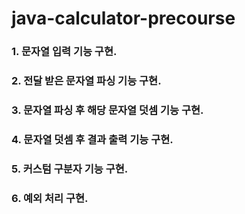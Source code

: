# java-calculator-precourse

### 1. 문자열 입력 기능 구현.

### 2. 전달 받은 문자열 파싱 기능 구현.

### 3. 문자열 파싱 후 해당 문자열 덧셈 기능 구현.

### 4. 문자열 덧셈 후 결과 출력 기능 구현.

### 5. 커스텀 구분자 기능 구현.

### 6. 예외 처리 구현.